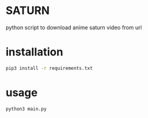 # SATURN

python script to download anime saturn video from url

# installation

```bash
pip3 install -r requirements.txt
```

# usage

```bash
python3 main.py
```